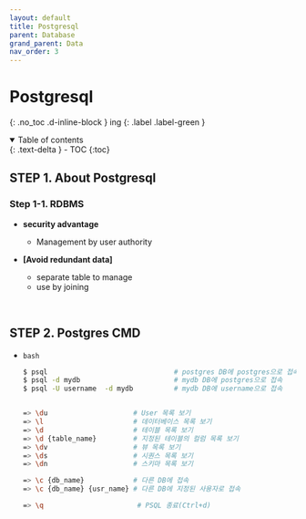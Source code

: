 ```yaml
---
layout: default
title: Postgresql
parent: Database
grand_parent: Data
nav_order: 3
---
```


# Postgresql
{: .no_toc .d-inline-block }
ing
{: .label .label-green }

<details open markdown="block">
  <summary>
    Table of contents
  </summary>
  {: .text-delta }
- TOC
{:toc}
</details>

<!------------------------------------ STEP ------------------------------------>
## STEP 1. About Postgresql

### Step 1-1. RDBMS

* **security advantage**
    * Management by user authority

* **[Avoid redundant data]**
    * separate table to manage
    * use by joining

<br>


## STEP 2. Postgres CMD

* `bash`

  ```bash
  $ psql                               # postgres DB에 postgres으로 접속
  $ psql -d mydb                       # mydb DB에 postgres으로 접속
  $ psql -U username  -d mydb          # mydb DB에 username으로 접속


  => \du                     # User 목록 보기
  => \l                      # 데이터베이스 목록 보기
  => \d                      # 테이블 목록 보기
  => \d {table_name}   	     # 지정된 테이블의 컬럼 목록 보기
  => \dv                     # 뷰 목록 보기
  => \ds                     # 시퀀스 목록 보기
  => \dn                     # 스키마 목록 보기

  => \c {db_name}            # 다른 DB에 접속
  => \c {db_name} {usr_name} # 다른 DB에 지정된 사용자로 접속

  => \q                       # PSQL 종료(Ctrl+d) 



<br>
